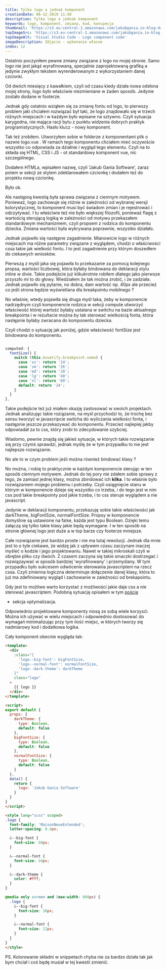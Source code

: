 ```yaml
---
title: Tylko logo a jednak komponent
creationDate: 06-12-2019 11:50
description: Tylko logo a jednak komponent
keywords: logo, komponent, zmiana, kod, koncpecja
thumbnail: 'https://s3.eu-central-1.amazonaws.com/jakubgania.io-blog-data/06-12-2019-tylko-logo-a-jednak-komponent/thumbnail.png'
topImageSrc: 'https://s3.eu-central-1.amazonaws.com/jakubgania.io-blog-data/06-12-2019-tylko-logo-a-jednak-komponent/top-image.PNG'
topImageAlt: 'Visual Studio Code - Logo component code'
imageDescription: Zdjęcie - wykonanie własne
index: 12
---
```


Ostatnio poczyniłem pewne zmiany związane z logo no mojej stronie. Samo logo
nie jest jakąś wyrafinowaną, specjalnie zaprojektowaną grafiką a jedynie zwykłym
tekstem wyrenderowanym z wykorzystaniem danej czcionki.

Od dwóch miesięcy z kawałkiem, czyli od czasu kiedy działa nowa odsłona mojej strony,
logo było właściwie niezmieniane w żaden sposób. Jedynie zostało dodane w footerze.

Jednak gdy ostatnio wziąłem się za zmianę fontu od logo, to pierwszy problem jaki
chciałem rozwiązać był taki, że logo znajdowało się w trzech różnych miejscach i w
każdym było wpisane na sztywno. Czyli sytuacja karygodna, nie mająca racji bytu
z punktu widzenia dobrych praktyk programistycznych. Hasło klucz - nowy
komponent.

Tak też zrobiłem. Utworzyłem sobie w folderze z komponentami plik o nazwie logo.vue .
W ramach tego komponentu chciałem mieć oczywiście wszystko co odpowiada za
działnie i wygląd tego elementu. Czyli na to składa się HTML, CSS i JS - ot
standardowy komponent vue, nic szczególnego.

Dodałem HTMLa, wpisałem nazwę, czyli 'Jakub Gania Software', zaraz potem w sekcji
ze stylem zdeklarowałem czcionkę i dodałem też do projektu nową czcionkę.

Było ok.

Ale następną kwestią była sprawa związana z ciemnym motywem. Ponieważ, logo
zachowuje się różnie w zależności od wybranej wersji kolorystycznej, to
komponent musi być świadom zmian i je rejestrować i odczytywać. I tu właściwie
też nie było większej filozofii, ponieważ flagę z wartością sterującą logiką
w zależności od motywu przekazałem standardowym mechanizmem, czyli propsem z
rodzica do komponentu dziecka. Zmiana wartości była wykrywana poprawnie, wszystko
działało.

Jednak pojawiło się następne zagadnienie. Mianowicie logo w różnych miejscach
ma różne parametry związane z wyglądem, chodzi o właściwości cssa takie jak
wielkość fontu. I to jest zagadnienie przy którym doszedłem do ciekawych wniosków.

Pierwszą z myśli jaka się pojawiła to przekazanie za pomocą kolejnego propsa,
wartości liczbowej, która byłaby bindowana do deklaracji stylu inline w divie.
Takie podejście już kilkukrotnie robiłem dlatego jako pierwsze przyszło mi to do
głowy. Wiedziałem że tak można zrobić, i że zadziała. Jednak pojawiło się pytanie,
no dobra, dam wartość np. 40px ale przecież co jeśli strona będzie wyświetlana
dla breakpointu mobilnego ?

No właśnie, wtedy pojawiła się druga myśl taka, żeby w komponencie nadrzędnym
czyli komponencie rodzica w sekcji compute utworzyć właściwość której wartość
byłaby ustalana w switchu na bazie aktualnego breakpointa i w rezultacie
można by tak sterować wielkością fonta, która następnie byłaby zwracana do
komponentu dziecka.

Czyli chodzi o sytuację jak poniżej, gdzie właściwość fontSize jest bindowana do
komponentu.

```javascript

computed: {
  fontSize() {
    switch (this.$vuetify.breakpoint.name) {
      case 'xs': return '24';
      case 'sm': return '26';
      case 'md': return '28';
      case 'lg': return '40';
      case 'xl': return '60';
      default: return '24';
    }
  }
},
```

Takie podejście też już miałem okazję zastosować w swoich
projektach. Jednak analizując takie roziązanie, na myśl przychodzi to, że
trochę bez sensu tworzyć w javascripcie switcha do wyliczania wielkości fonta,
i następnie jeszcze przekazywać do komponentu. Przecież najlepiej jakby
odpowiadał za to css, który zrobi to zdecydowanie szybciej.

Wiadomo, pewnie znajdą się jakieś sytuacje, w których takie rozwiązanie się
przy czymś sprawdzi, jednak myślę że w tym przypadku to nie jest najlepsze
rozwiązanie.

No ale to w czym problem jeśli można również bindować klasy ?

No można, i robię to praktycznie w każdym komponencie sterując w ten sposób
ciemnym motywem. Jednak do tej pory nie zdałem sobie sprawy z tego, że zamiast
jednej klasy, można zbindować ich **kilka**. I to właśnie było rozwiązaniem mojego
problemu i potrzeby. Czyli osiągnięcie stanu w którym w komponencie dzieje się
wszystko co trzeba, i do tego jest w nim css pod takie breakpointy pod jakie trzeba,
i to css steruje wyglądem a nie javascript.

Jedynie w deklaracji komponentu, przekazuję sobie takie właściwości jak
darkTheme, bigFontSzie, normalFontSize. Propsy w komponencie domyślnie są ustawione
na false, każda jest typu Boolean. Dzięki temu załączą się tylko takie klasy
jakie będą wymagane. I w ten sposób na stronie głównej logo jest duże a w
top barze czy footerze mniejsze.

Całe rozwiązanie jest bardzo proste i nie ma tutaj rewolucji. Jednak dla mnie
jest to o tyle ciekawe, że widzę jak z upływem czasu zaczynam inaczej myśleć o
kodzie i jego projektowaniu. Nawet w takiej mikroskali czyli w obrębie pliku
czy dwóch. Z czasem zaczyna się takie smaczki dostrzegać i rozwiązaywać w sposób
bardziej 'wyrafinowany' i przemyślany. W tym przypadku było sukcesem odwócenie
sterowania javascriptem na rzecz cssa. Czyli zmienna logiczna determinuje
dołączenie danej klasy, która to już ma zdefiniowany wygląd i zachowanie w
zależności od brekapointu.

Gdy jest to możliwe warto korzystać z możliwości jakie daje css a nie sterować
javascriptem. Podobną sytuację opisałem w tym [poście](https://jakubgania.io/blog/21-11-2019-optymalizacja-i-refaktoryzacja-kodu-nowa-podstrona-metodologia-bem)
- sekcja optymalizacja.

Odpowiednio projektowane komponenty niosą ze sobą wiele korzysći. Można ich
używać w wielu miejscach i odpowiednio dostosować do wymagań minimalizując
przy tym ilość miejsc, w których tworzy się nadmiarowy kod i dodatkowa logika.

Cały komponent obecnie wygląda tak:

```html
<template>
  <div
    :class="{
      'logo--big-font': bigFontSize,
      'logo--normal-font': normalFontSize,
      'logo--dark-theme': darkTheme
    }"
    class="logo"
  >
    {{ logo }}
  </div>
</template>

<script>
export default {
  props: {
    darkTheme: {
      type: Boolean,
      default: false
    },
    bigFontSize: {
      type: Boolean,
      default: false
    },
    normalFontSize: {
      type: Boolean,
      default: false
    }
  },
  data() {
    return {
      logo: 'Jakub Gania Software'
    }
  }
}
</script>

<style lang="scss" scoped>
.logo {
  font-family: 'MaisonNeueExtended';
  letter-spacing: 0.4px;

  &--big-font {
    font-size: 60px;
  }

  &--normal-font {
    font-size: 24px;
  }

  &--dark-theme {
    color: #fff;
  }
}

@media only screen and (max-width: 600px) {
  .logo {
    &--big-font {
      font-size: 36px;
    }

    &--normal-font {
      font-size: 12px;
    }
  }
}
</style>

```

PS. Kolorowanie składni w snippetach chyba nie za bardzo działa tak jak bym chciał
i coś będę musiał w tej kwestii zmienić.